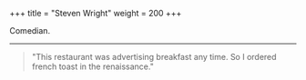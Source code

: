 +++
title = "Steven Wright"
weight = 200
+++

Comedian.

---

> "This restaurant was advertising breakfast any time. So I ordered french toast in the renaissance."

